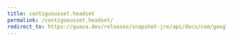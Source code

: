 ```yaml
---
title: contiguousset.headset
permalink: /contiguousset.headset/
redirect_to: https://guava.dev/releases/snapshot-jre/api/docs/com/google/common/collect/ContiguousSet.html#headSet-C-
---
```

